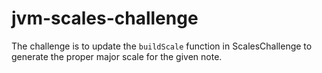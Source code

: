 # jvm-scales-challenge
The challenge is to update the `buildScale` function in ScalesChallenge to generate the proper major scale for the given note.
